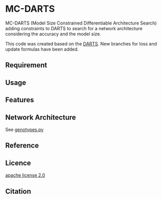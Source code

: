 # MC-DARTS

MC-DARTS (Model Size Constrained Differentiable
Architecture Search) adding constraints to DARTS to search for a network architecture considering the accuracy and the model size.

This code was created based on the [DARTS](https://github.com/quark0/darts).
New branches for loss and update formulas have been added.

## Requirement


## Usage


## Features

## Network Architecture
See [genotypes.py](https://github.com/itigo-11111/MC-DARTS/genotypes.py)

## Reference


## Licence

[apache license 2.0](https://github.com/itigo-11111/MC-DARTS/blob/main/LICENSE)


## Citation
